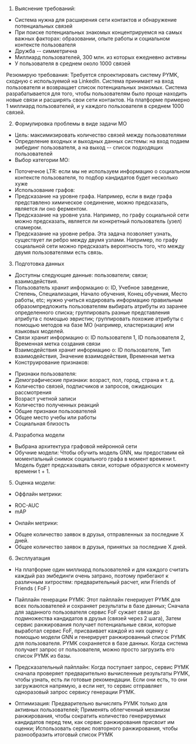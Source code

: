 1. Выяснение требований:

* Система нужна для расширения сети контактов и обнаружение потенциальных связей
* При поиске потенциальных знакомых концентрируемся на самых важных факторах: образовании, опыте работы и социальном контексте пользователя
* Дружба -- симметрична
* Миллиард пользователей, 300 млн. из которых ежедневно активны
* У пользователя в среднем около 1000 связей

Резюмирую требования: Требуется спроектировать систему PYMK, сходную с используемой на LinkedIn. Система принимает на вход пользователя и возвращает список потенциальных знакомых. Система разрабатывается для того, чтобы пользователям было проще находить новые связи и расширять свои сети контактов. На платформе примерно 1 миллиард пользователей, и у каждого пользователя в среднем 1000 связей.

2. Формулировка проблемы в виде задачи МО

* Цель: максимизировать количество связей между пользователями
* Определение входных и выходных данных системы: на вход подаем эмбединг пользователя, а на выход -- список подходящих пользователей
* Выбор категории МО:
 - Поточечное LTR: если мы не используем информацию о социальном контексте пользователя, то подбор кандидатов будет несколько хуже
 - Использование графов:
  - Предсказание на уровне графа. Например, если в виде графа представлено химическое соединение, можно предсказать, является ли оно ферментом.
  - Предсказание на уровне узла. Например, по графу социальной сети можно предсказать, является ли конкретный пользователь (узел) спамером.
  - Предсказание на уровне ребра. Эта задача позволяет узнать, существует ли ребро между двумя узлами. Например, по графу социальной сети можно предсказать вероятность того, что между двумя пользователями есть связь.

3. Подготовка данных

* Доступны следующие данные: пользователи; связи; взаимодействия.
* Пользователь хранит информацию о: ID, Учебное заведение, Степень, Специализация, Начало обучения, Конец обучения, Место работы, etc; нужно учиться кодировать информацию правильным образомпредложить пользователям выбирать атрибуты из заранее определенного списка; группировать разные представления атрибута с помощью эвристик; группировать похожие атрибуты с помощью методов на базе МО (например, кластеризации) или языковых моделей.
* Связи хранит информацию о: ID пользователя 1, ID пользователя 2, Временная метка создания связи
* Взаимодействия хранит информацию о: ID пользователя, Тип взаимодействия, Значение взаимодействия, Временная метка
* Конструирование признаков: 
- Признаки пользователя:
 - Демографические признаки: возраст, пол, город, страна и т. д.
 - Количество связей, подписчиков и запросов, ожидающих рассмотрения
 - Возраст учетной записи
 - Количество полученных реакций
 - Общие признаки пользователей
  - Общее место учебы или работы
  - Социальная близость

4. Разработка модели

* Выбрана архитектура графовой нейронной сети
* Обучние модели: Чтобы обучить модель GNN, мы предоставим ей моментальный снимок социального графа в момент времени t. Модель будет предсказывать связи, которые образуются к моменту времени t + 1.

5. Оценка модели:

* Оффлайн метрики:
 - ROC-AUC
 - mAP
* Онлайн метрики:
 - Общее количество заявок в друзья, отправленных за последние X дней.
 - Общее количество заявок в друзья, принятых за последние X дней.

6. Эксплуатация

* На платформе один миллиард пользователей и для каждого считать каждый раз эмбединги очень затрано, поэтому прибегают к различным хитростям: предварительный расчет, или Friends of Friends ( FoF )
* Пайплайн генерации PYMK: Этот пайплайн генерирует PYMK для всех пользователей и сохраняет результаты в базе данных; Сначала для заданного пользователя сервис FoF сужает связи до подмножества кандидатов в друзья (связей через 2 шага), Затем сервис ранжирования получает потенциальные связи, которые выработал сервис FoF, присваивает каждой из них оценку с помощью модели GNN и генерирует ранжированный список PYMK для пользователя. PYMK сохраняется в базе данных. Когда система получает запрос от пользователя, можно просто загрузить его список PYMK из базы.
* Предсказательный пайплайн: Когда поступает запрос, сервис PYMK сначала проверяет предварительно вычисленные результаты PYMK, чтобы узнать, есть ли готовые рекомендации. Если они есть, то они загружаются напрямую, а если нет, то сервис отправляет одноразовый запрос сервису генерации PYMK. 

* Оптимизация: Предварительно вычислять PYMK только для активных пользователей; Применять облегченный механизм ранжирования, чтобы сократить количество генерируемых кандидатов перед тем, как сервис ранжирования присвоит им оценки; Использовать сервис повторного ранжирования, чтобы разнообразить итоговый список PYMK
